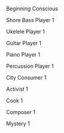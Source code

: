 Beginning
Conscious

Shore
Bass Player 1

Ukelele Player 1

Guitar Player 1

Piano Player 1

Percussion Player 1

City
Consumer 1

Activist 1

Cook 1

Composer 1

Mystery 1 
